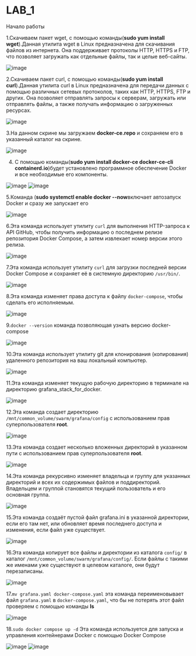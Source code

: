 # LAB_1
Начало работы 

1.Скачиваем пакет wget, с помощью команды(<b>sudo yum install wget</b>).Данная утилита wget в Linux предназначена для скачивания файлов из интернета. Она поддерживает протоколы HTTP, HTTPS и FTP, что позволяет загружать как отдельные файлы, так и целые веб-сайты.

![image](https://github.com/user-attachments/assets/ed09c4e6-8b2b-4d0c-834f-34a5c30d8f07)


2.Скачиваем пакет curl, с помощью команды(<b>sudo yum install curl</b>).Данная утилита curl в Linux предназначена для передачи данных с помощью различных сетевых протоколов, таких как HTTP, HTTPS, FTP и других. Она позволяет отправлять запросы к серверам, загружать или отправлять файлы, а также получать информацию о загруженных ресурсах.

![image](https://github.com/user-attachments/assets/77af68cd-c923-4495-b539-98fde6e261eb)

3.На данном скрине мы загружаем <b>docker-ce.repo</b> и сохраняем его в указанный каталог на скрине.

![image](https://github.com/user-attachments/assets/f7fe0392-8fb3-432f-b73f-9dd48d4d6a78)

4. С помощью команды(<b>sudo yum install docker-ce docker-ce-cli containerd.io</b>)будет установлено программное обеспечение Docker и все необходимые его компоненты.

![image](https://github.com/user-attachments/assets/95ef434d-3d17-4fcb-a79a-608234e27fa3)
![image](https://github.com/user-attachments/assets/f6b0b24c-e4ff-4b1f-9915-52ebca3aee30)

5.Команда (<b>sudo systemctl enable docker --now</b>включает автозапуск Docker и сразу же запускает его

![image](https://github.com/user-attachments/assets/2c0f0d31-d47b-47a2-a5c7-2602d98b760e)

6.Эта команда использует утилиту `curl` для выполнения HTTP-запроса к API GitHub, чтобы получить информацию о последнем релизе репозитория Docker Compose, а затем извлекает номер версии этого релиза.

![image](https://github.com/user-attachments/assets/4086e19c-fc3c-4658-8906-2d5677f322bb)

7.Эта команда использует утилиту `curl` для загрузки последней версии Docker Compose и сохраняет её в системную директорию `/usr/bin/`.

![image](https://github.com/user-attachments/assets/15260c10-7b2a-4ae0-9612-b6240c9b4483)

8.Эта команда изменяет права доступа к файлу `docker-compose`, чтобы сделать его исполняемым.

![image](https://github.com/user-attachments/assets/19db8dab-837d-48c0-8c31-826d66cd45a1)

9.`docker --version` команда позволяющая узнать версию docker-compose

![image](https://github.com/user-attachments/assets/d9c574f1-117d-4cca-a50d-ef206071425a)

10.Эта команда использует утилиту git для клонирования (копирования) удаленного репозитория на ваш локальный компьютер.

![image](https://github.com/user-attachments/assets/3765c2df-9c3e-4f31-aaa1-9926bc9a9756)

11.Эта команда изменяет текущую рабочую директорию в терминале на директорию grafana_stack_for_docker.

![image](https://github.com/user-attachments/assets/51b88fe8-db5d-470d-a1db-59c1c658e891)

12.Эта команда создает директорию `/mnt/common_volume/swarm/grafana/config` с использованием прав суперпользователя <b>root</b>.

![image](https://github.com/user-attachments/assets/a2a41086-d0da-487f-9ef7-42b35d8f2bba)

13.Эта команда создает несколько вложенных директорий в указанном пути с использованием прав суперпользователя <b>root</b>.

![image](https://github.com/user-attachments/assets/b5614536-4d78-4151-bdc4-359b5c74cbdb)

14.Эта команда рекурсивно изменяет владельца и группу для указанных директорий и всех их содержимых файлов и поддиректорий. Владельцем и группой становятся текущий пользователь и его основная группа.

![image](https://github.com/user-attachments/assets/cadc9df7-1535-4693-a148-7489a4493652)

15.Эта команда создаёт пустой файл grafana.ini в указанной директории, если его там нет, или обновляет время последнего доступа и изменения, если файл уже существует.

![image](https://github.com/user-attachments/assets/10edca70-2c41-4bc5-9239-271e038d1235)

16.Эта команда копирует все файлы и директории из каталога `config/` в каталог `/mnt/common_volume/swarm/grafana/config/`. Если файлы с такими же именами уже существуют в целевом каталоге, они будут перезаписаны.

![image](https://github.com/user-attachments/assets/9df2d390-b56f-464d-81b5-eb25920e85fc)

17.`mv grafana.yaml docker-compose.yaml` эта команда переименовывает файл `grafana.yaml` в `docker-compose.yaml`, что бы не потерять этот файл проверяем с помощью команды <b>ls</b>

![image](https://github.com/user-attachments/assets/07351c31-464e-4da0-8d13-9eb7817fc36c)

18.`sudo docker compose up -d` Эта команда используется для запуска и управления контейнерами Docker с помощью Docker Compose

![image](https://github.com/user-attachments/assets/567e247e-760f-46de-8203-83de860deaa4)
![image](https://github.com/user-attachments/assets/9869ce1d-da35-49d5-9263-1f4097746796)











